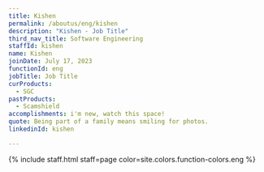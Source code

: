 ```yaml
---
title: Kishen
permalink: /aboutus/eng/kishen
description: "Kishen - Job Title"
third_nav_title: Software Engineering
staffId: kishen
name: Kishen
joinDate: July 17, 2023
functionId: eng
jobTitle: Job Title
curProducts:
  - SGC
pastProducts:
  - Scamshield
accomplishments: i'm new, watch this space!
quote: Being part of a family means smiling for photos.
linkedinId: kishen

---
```


{% include staff.html staff=page color=site.colors.function-colors.eng %}
